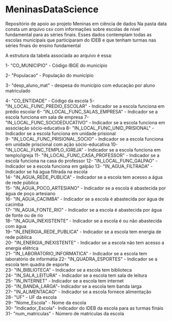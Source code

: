 # MeninasDataScience

Repositório de apoio ao projeto Meninas em ciência de dados
Na pasta data consta um arquivo csv com informações sobre escolas de nível fundamental para as séries finais. Esses dados contemplam todas as escolas municipais que participaram do IDEB e que tenham turmas nas séries finais do ensino fundamental

A estrutura da tabela associada ao arquivo é essa:

 1-  "CO_MUNICIPIO" - Código IBGE do município
 
 2-  "Populacao" - População do município
 
 
 3-  "desp_aluno_mat" - despesa do município com educação por aluno matriculado 
 
 
 4-  "CO_ENTIDADE" - Código da escola
 5-  "IN_LOCAL_FUNC_PREDIO_ESCOLAR" - Indicador se a escola funciona em prédio escolar 
 6- "IN_LOCAL_FUNC_SALAS_EMPRESA"  - Indicador se a escola funciona em sala de empresa
 7-  "IN_LOCAL_FUNC_SOCIOEDUCATIVO"  - Indicador se a escola funciona em associação sócio-educativa
 8- "IN_LOCAL_FUNC_UNID_PRISIONAL" - Indicador se a escola funciona em unidade prisional  
 9- "IN_LOCAL_FUNC_PRISIONAL_SOCIO" - Indicador se a escola funciona em unidade priscional com ação sócio-educativa
10- "IN_LOCAL_FUNC_TEMPLO_IGREJA"   - Indicador se a escola funciona em templo/igreja 
11- "IN_LOCAL_FUNC_CASA_PROFESSOR"  - Indicador se a escola funciona na casa do professor 
12-  "IN_LOCAL_FUNC_GALPAO"         - Indicador se a escola funciona em galpão
13- "IN_AGUA_FILTRADA"  - Indicador se há agua filtrada na escola            
14- "IN_AGUA_REDE_PUBLICA" - Indicador se a escola tem acesso a água de rede pública         
15- "IN_AGUA_POCO_ARTESIANO" - Indicador se a escola é abastecida por água de poço artesiano      
16- "IN_AGUA_CACIMBA" - Indicador se a escola é abastecida por água de cacimba              
17- "IN_AGUA_FONTE_RIO" - Indicador se a escola é abastecida por água de fonte ou de rio              
18- "IN_AGUA_INEXISTENTE" - Indicador se a escola é ou não abastecida com água         
19- "IN_ENERGIA_REDE_PUBLICA" - Indicador se a escola tem energia de rede pública       
20- "IN_ENERGIA_INEXISTENTE" - Indicador se a escola não tem acesso a energia elétrica       
21- "IN_LABORATORIO_INFORMATICA" - Indicador se a escola tem laboratório de informátia
22- "IN_QUADRA_ESPORTES" - Indicador se a escola tem quadra de esporte           
23- "IN_BIBLIOTECA" - Indicador se a escola tem biblioteca                
24- "IN_SALA_LEITURA" - Indicador se a escola tem sala de leitura              
25- "IN_INTERNET" - Indicador se a escola tem internet                  
26- "IN_BANDA_LARGA"- Indicador se a escola tem banda larga                
27- "IN_ALIMENTACAO" - Indicador se a escola fornece alimentação              
28- "UF" - UF da escola                           
29- "Nome_Escola" - Nome da escola                  
30- "Indicador_Escola"- Indicador do IDEB da escola para as turmas finais             
31- "num_matriculas" - Número de matrículas da escola
